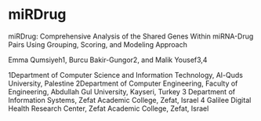 # miRDrug
miRDrug: Comprehensive Analysis of the Shared Genes Within miRNA-Drug Pairs Using Grouping, Scoring, and Modeling Approach
                                  
 Emma Qumsiyeh1,  Burcu Bakir-Gungor2,   and  Malik Yousef3,4

1Department of  Computer Science and Information Technology, Al-Quds University, Palestine
2Department of Computer Engineering, Faculty of Engineering, Abdullah Gul University, Kayseri, Turkey
3 Department of Information Systems, Zefat Academic College, Zefat, Israel
4 Galilee Digital Health Research Center, Zefat Academic College, Zefat, Israel
